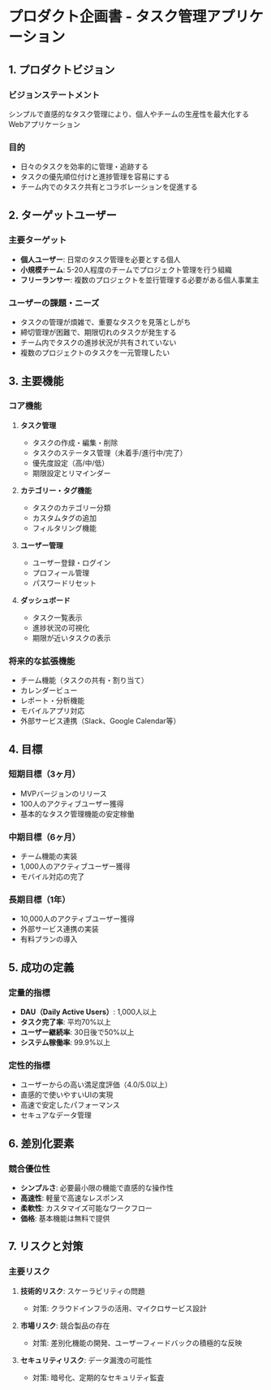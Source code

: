 # プロダクト企画書 - タスク管理アプリケーション

## 1. プロダクトビジョン

### ビジョンステートメント
シンプルで直感的なタスク管理により、個人やチームの生産性を最大化するWebアプリケーション

### 目的
- 日々のタスクを効率的に管理・追跡する
- タスクの優先順位付けと進捗管理を容易にする
- チーム内でのタスク共有とコラボレーションを促進する

## 2. ターゲットユーザー

### 主要ターゲット
- **個人ユーザー**: 日常のタスク管理を必要とする個人
- **小規模チーム**: 5-20人程度のチームでプロジェクト管理を行う組織
- **フリーランサー**: 複数のプロジェクトを並行管理する必要がある個人事業主

### ユーザーの課題・ニーズ
- タスクの管理が煩雑で、重要なタスクを見落としがち
- 締切管理が困難で、期限切れのタスクが発生する
- チーム内でタスクの進捗状況が共有されていない
- 複数のプロジェクトのタスクを一元管理したい

## 3. 主要機能

### コア機能
1. **タスク管理**
   - タスクの作成・編集・削除
   - タスクのステータス管理（未着手/進行中/完了）
   - 優先度設定（高/中/低）
   - 期限設定とリマインダー

2. **カテゴリー・タグ機能**
   - タスクのカテゴリー分類
   - カスタムタグの追加
   - フィルタリング機能

3. **ユーザー管理**
   - ユーザー登録・ログイン
   - プロフィール管理
   - パスワードリセット

4. **ダッシュボード**
   - タスク一覧表示
   - 進捗状況の可視化
   - 期限が近いタスクの表示

### 将来的な拡張機能
- チーム機能（タスクの共有・割り当て）
- カレンダービュー
- レポート・分析機能
- モバイルアプリ対応
- 外部サービス連携（Slack、Google Calendar等）

## 4. 目標

### 短期目標（3ヶ月）
- MVPバージョンのリリース
- 100人のアクティブユーザー獲得
- 基本的なタスク管理機能の安定稼働

### 中期目標（6ヶ月）
- チーム機能の実装
- 1,000人のアクティブユーザー獲得
- モバイル対応の完了

### 長期目標（1年）
- 10,000人のアクティブユーザー獲得
- 外部サービス連携の実装
- 有料プランの導入

## 5. 成功の定義

### 定量的指標
- **DAU（Daily Active Users）**: 1,000人以上
- **タスク完了率**: 平均70%以上
- **ユーザー継続率**: 30日後で50%以上
- **システム稼働率**: 99.9%以上

### 定性的指標
- ユーザーからの高い満足度評価（4.0/5.0以上）
- 直感的で使いやすいUIの実現
- 高速で安定したパフォーマンス
- セキュアなデータ管理

## 6. 差別化要素

### 競合優位性
- **シンプルさ**: 必要最小限の機能で直感的な操作性
- **高速性**: 軽量で高速なレスポンス
- **柔軟性**: カスタマイズ可能なワークフロー
- **価格**: 基本機能は無料で提供

## 7. リスクと対策

### 主要リスク
1. **技術的リスク**: スケーラビリティの問題
   - 対策: クラウドインフラの活用、マイクロサービス設計

2. **市場リスク**: 競合製品の存在
   - 対策: 差別化機能の開発、ユーザーフィードバックの積極的な反映

3. **セキュリティリスク**: データ漏洩の可能性
   - 対策: 暗号化、定期的なセキュリティ監査